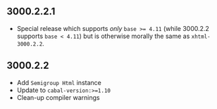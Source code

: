 ## 3000.2.2.1

- Special release which supports *only* `base >= 4.11`
  (while 3000.2.2 supports `base < 4.11`) but is otherwise
  morally the same as `xhtml-3000.2.2`.

## 3000.2.2

- Add `Semigroup Html` instance
- Update to `cabal-version:>=1.10`
- Clean-up compiler warnings
